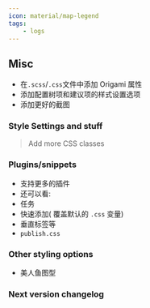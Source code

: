 ```yaml
---
icon: material/map-legend
tags:
    - logs
---
```


## Misc
- 在`.scss`/`.css`文件中添加 Origami 属性
- 添加配置树项和建议项的样式设置选项
- 添加更好的截图

### Style Settings and stuff
> Add more CSS classes

### Plugins/snippets
- 支持更多的插件
- 还可以看:
- 任务
- 快速添加( 覆盖默认的 `.css` 变量)
- 垂直标签等
- `publish.css`

### Other styling options
- 美人鱼图型

### Next version changelog

